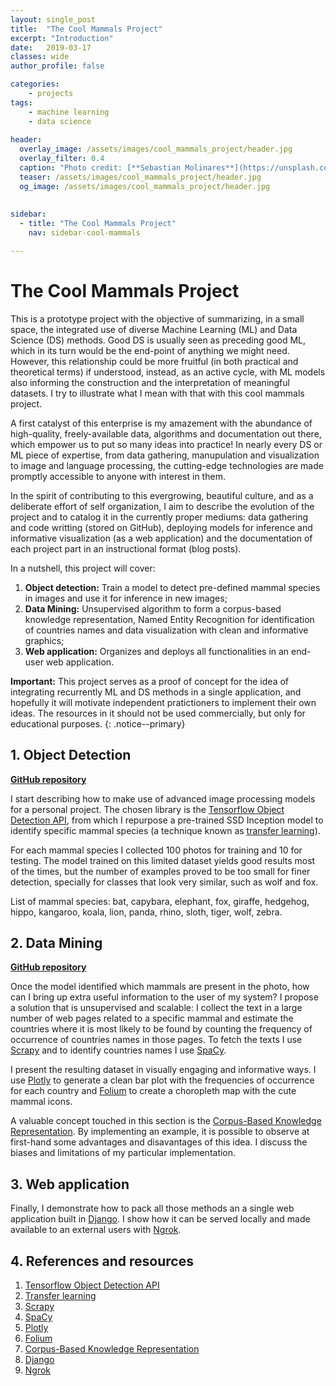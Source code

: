 ```yaml
---
layout: single_post
title:  "The Cool Mammals Project"
excerpt: "Introduction"
date:   2019-03-17
classes: wide
author_profile: false

categories: 
    - projects
tags: 
    - machine learning
    - data science
    
header:
  overlay_image: /assets/images/cool_mammals_project/header.jpg
  overlay_filter: 0.4
  caption: "Photo credit: [**Sebastian Molinares**](https://unsplash.com/@damebash)"
  teaser: /assets/images/cool_mammals_project/header.jpg
  og_image: /assets/images/cool_mammals_project/header.jpg
  
  
sidebar:
  - title: "The Cool Mammals Project"
    nav: sidebar-cool-mammals

---  
```


# The Cool Mammals Project
This is a prototype project with the objective of summarizing, in a small space, the integrated use of diverse Machine Learning (ML) and Data Science (DS) methods. Good DS is usually seen as preceding good ML, which in its turn would be the end-point of anything we might need. However, this relationship could be more fruitful (in both practical and theoretical terms) if understood, instead, as an active cycle, with ML models also informing the construction and the interpretation of meaningful datasets. I try to illustrate what I mean with that with this cool mammals project.

A first catalyst of this enterprise is my amazement with the abundance of high-quality, freely-available data, algorithms and documentation out there, which empower us to put so many ideas into practice! In nearly every DS or ML piece of expertise, from data gathering, manupulation and visualization to image and language processing, the cutting-edge technologies are made promptly accessible to anyone with interest in them. 

In the spirit of contributing to this evergrowing, beautiful culture, and as a deliberate effort of self organization, I aim to describe the evolution of the project and to catalog it in the currently proper mediums: data gathering and code writting (stored on GitHub), deploying models for inference and informative visualization (as a web application) and the documentation of each project part in an instructional format (blog posts).

In a nutshell, this project will cover:

1. **Object detection:** Train a model to detect pre-defined mammal species in images and use it for inference in new images;
2. **Data Mining:** Unsupervised algorithm to form a corpus-based knowledge representation, Named Entity Recognition for identification of countries names and data visualization with clean and informative graphics;
3. **Web application:** Organizes and deploys all functionalities in an end-user web application.

**Important:** This project serves as a proof of concept for the idea of integrating recurrently ML and DS methods in a single application, and hopefully it will motivate independent pratictioners to implement their own ideas. The resources in it should not be used commercially, but only for educational purposes.
{: .notice--primary}


## 1. Object Detection
[**GitHub repository**](https://github.com/luiztauffer/cool-mammals-object-detection/)

I start describing how to make use of advanced image processing models for a personal project. The chosen library is the [Tensorflow Object Detection API](https://github.com/tensorflow/models/tree/master/research/object_detection), from which I repurpose a pre-trained SSD Inception model to identify specific mammal species (a technique known as [transfer learning](https://en.wikipedia.org/wiki/Transfer_learning)).

For each mammal species I collected 100 photos for training and 10 for testing. The model trained on this limited dataset yields good results most of the times, but the number of examples proved to be too small for finer detection, specially for classes that look very similar, such as wolf and fox.

List of mammal species: bat, capybara, elephant, fox, giraffe, hedgehog, hippo, kangaroo, koala, lion, panda, rhino, sloth,  tiger, wolf, zebra.


## 2. Data Mining
[**GitHub repository**](https://github.com/luiztauffer/cool-mammals-data-mining)

Once the model identified which mammals are present in the photo, how can I bring up extra useful information to the user of my system? I propose a solution that is unsupervised and scalable: I collect the text in a large number of web pages related to a specific mammal and estimate the countries where it is most likely to be found by counting the frequency of occurrence of countries names in those pages. To fetch the texts I use [Scrapy](https://scrapy.org) and to identify countries names I use [SpaCy](https://spacy.io).

I present the resulting dataset in visually engaging and informative ways. I use [Plotly](https://plot.ly) to generate a clean bar plot with the frequencies of occurrence for each country and [Folium](https://github.com/python-visualization/folium) to create a choropleth map with the cute mammal icons.

A valuable concept touched in this section is the [Corpus-Based Knowledge Representation](https://pdfs.semanticscholar.org/274e/dc1371f321628b4d88e8f7bf7756bc39ff9c.pdf). By implementing an example, it is possible to observe at first-hand some advantages and disavantages of this idea. I discuss the biases and limitations of my particular implementation.


## 3. Web application

Finally, I demonstrate how to pack all those methods an a single web application built in [Django](https://www.djangoproject.com). I show how it can be served locally and made available to an external users with [Ngrok](https://ngrok.com).


## 4. References and resources
1. [Tensorflow Object Detection API](https://github.com/tensorflow/models/tree/master/research/object_detection)
2. [Transfer learning](https://en.wikipedia.org/wiki/Transfer_learning)
3. [Scrapy](https://scrapy.org) 
4. [SpaCy](https://spacy.io)
5. [Plotly](https://plot.ly)
6. [Folium](https://github.com/python-visualization/folium)
7. [Corpus-Based Knowledge Representation](https://pdfs.semanticscholar.org/274e/dc1371f321628b4d88e8f7bf7756bc39ff9c.pdf)
8. [Django](https://www.djangoproject.com)
9. [Ngrok](https://ngrok.com)